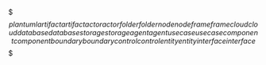 <!-- internal -->


$$$ plantuml
artifact artifact
actor actor
folder folder
node node
frame frame
cloud cloud
database database
storage storage
agent agent
usecase usecase
component component
boundary boundary
control control
entity entity
interface interface
$$$
